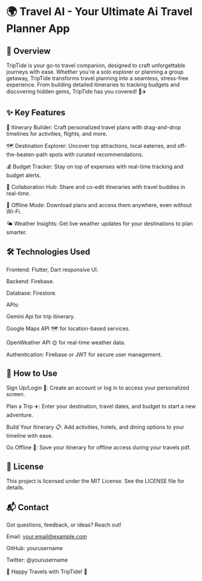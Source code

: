 # 🌍 Travel AI - Your Ultimate Ai Travel Planner App



## 🚀 Overview

TripTide is your go-to travel companion, designed to craft unforgettable journeys with ease. Whether you're a solo explorer or planning a group getaway, TripTide transforms travel planning into a seamless, stress-free experience. From building detailed itineraries to tracking budgets and discovering hidden gems, TripTide has you covered! 🌴✈️



## ✨ Key Features





📅 Itinerary Builder: Craft personalized travel plans with drag-and-drop timelines for activities, flights, and more.



🗺️ Destination Explorer: Uncover top attractions, local eateries, and off-the-beaten-path spots with curated recommendations.



💰 Budget Tracker: Stay on top of expenses with real-time tracking and budget alerts.



🤝 Collaboration Hub: Share and co-edit itineraries with travel buddies in real-time.



📴 Offline Mode: Download plans and access them anywhere, even without Wi-Fi.



🌤️ Weather Insights: Get live weather updates for your destinations to plan smarter.



## 🛠️ Technologies Used





Frontend: Flutter, Dart responsive UI.



Backend: Firebase.



Database: Firestore.



APIs:




Gemini Api for trip itinerary.



Google Maps API 🗺️ for location-based services.



OpenWeather API 🌞 for real-time weather data.



Authentication: Firebase or JWT for secure user management.



## 📱 How to Use





Sign Up/Login 🔑: Create an account or log in to access your personalized screen.



Plan a Trip ✈️: Enter your destination, travel dates, and budget to start a new adventure.



Build Your Itinerary 📋: Add activities, hotels, and dining options to your timeline with ease.



Go Offline 📴: Save your itinerary for offline access during your travels pdf.



## 📜 License

This project is licensed under the MIT License. See the LICENSE file for details.



## 📬 Contact

Got questions, feedback, or ideas? Reach out!





Email: your.email@example.com



GitHub: yourusername



Twitter: @yourusername



🌟 Happy Travels with TripTide! 🌟
